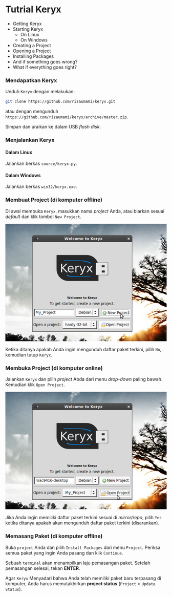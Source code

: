 # Tutrial Keryx

* Getting Keryx
* Starting Keryx
  * On Linux
  * On Windows
* Creating a Project
* Opening a Project
* Installing Packages
* And if something goes wrong?
* What if everything goes right?

### Mendapatkan Keryx

Unduh `Keryx` dengan melakukan:

```sh
git clone https://github.com/rizaumami/keryx.git
```

atau dengan mengunduh `https://github.com/rizaumami/keryx/archive/master.zip`.

Simpan dan uraikan ke dalam USB *flash disk*.

### Menjalankan Keryx

#### Dalam Linux

Jalankan berkas `source/keryx.py`.

#### Dalam Windows

Jalankan berkas `win32/keryx.exe`.

### Membuat Project (di komputer offline)

Di awal membuka `Keryx`, masukkan nama *project* Anda, atau biarkan sesuai *default* dan klik tombol `New Project`.

![Membuat project](https://github.com/rizaumami/keryx/blob/master/doc/Tutorial_Files/Create_Project.png)

Ketika ditanya apakah Anda ingin mengunduh daftar paket terkini, pilih `No`, kemudian tutup `Keryx`.

### Membuka Project (di komputer online)

Jalankan `Keryx` dan pilih *project* Abda dari menu *drop-down* paling bawah. Kemudian klik `Open Project`.

![Membuat project](https://github.com/rizaumami/keryx/blob/master/doc/Tutorial_Files/Open_Project.png)

Jika Anda ingin memiliki daftar paket terkini sesuai di *mirror/repo*, pilih `Yes` ketika ditanya apakah akan mengunduh daftar paket terkini (disarankan).

### Memasang Paket (di komputer offline)

Buka `project` Anda dan pilih `Install Packages` dari menu `Project`. Periksa semua paket yang ingin Anda pasang dan klik `Continue`.

Sebuah `terminal` akan menampilkan laju pemasangan paket. Setelah pemasangan selesai, tekan **ENTER**.

Agar `Keryx` Menyadari bahwa Anda telah memiliki paket baru terpasang di komputer, Anda harus memutakhirkan **project status** (`Project` > `Update Status`).
